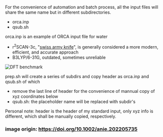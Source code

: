 For the convenience of automation and batch process, 
  all the input files will share the same name but in different subdirectories.
- orca.inp
- qsub.sh

orca.inp is an example of ORCA input file for water
- r<sup>2</sup>SCAN-3c, "[swiss army knife](https://doi.org/10.1063/5.0040021)", is generally considered a more modern, efficient, and accurate approach
- B3LYP/6-31G, outdated, sometimes unreliable

![DFT benchmark](https://onlinelibrary.wiley.com/cms/asset/1c9cfa1f-b14c-4dbf-a91b-91404bdf40c6/ange202205735-fig-0001-m.jpg)

prep.sh will create a series of subdirs and copy header as orca.inp and qsub.sh of which
- remove the last line of header for the convenience of mannual copy of xyz coordinates below
- qsub.sh: the placeholder name will be replaced with subdir's

Personal note: header is the header of my standard input, only xyz info is different, which shall be manually copied, respectively.

### image origin:  https://doi.org/10.1002/anie.202205735
